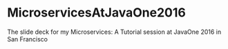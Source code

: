 # MicroservicesAtJavaOne2016
The slide deck for my Microservices: A Tutorial session at JavaOne 2016 in San Francisco
